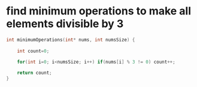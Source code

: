 # find minimum operations to make all elements divisible by 3
```c
int minimumOperations(int* nums, int numsSize) {
    
    int count=0;

    for(int i=0; i<numsSize; i++) if(nums[i] % 3 != 0) count++; 
    
    return count;
}
```